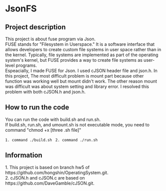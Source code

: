 <h1>JsonFS</h1>

<h2>Project description</h2>
This project is about fuse program via Json. 
<div></div>
FUSE stands for "Filesystem in Userspace." It is a software interface that allows developers to create custom file systems in user space rather than in the kernel. Typically, file systems are implemented as part of the operating system's kernel, but FUSE provides a way to create file systems as user-level programs.
<div></div>
Espeacially, I made FUSE for Json. I used cJSON header file and json.h. In this project, The most difficult problem is mount part because other function was working well but mount didn't work. The other reason mount was difficult was about system setting and library error. I resolved this problem with both cJSON.h and json.h.

<h2>How to run the code</h2>
You can run the code with build.sh and run.sh.
<div></div>
If build.sh, run.sh, and umount.sh is not executable mode, you need to command "chmod +x [three .sh file]"
<div></div>

`1. command ./build.sh`
` 2. command ./run.sh`

<h2>Information</h2>
1. This project is based on branch hw5 of https://github.com/hongshin/OperatingSystem.git. <div></div>
2. cJSON.h and cJSON.c are based on https://github.com/DaveGamble/cJSON.git.
